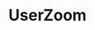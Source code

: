 ---
title: UserZoom
intro: All-in-one platform for agile UX insights.
link: http://www.userzoom.com
category:
- User research
image: "userzoom.svg"
---